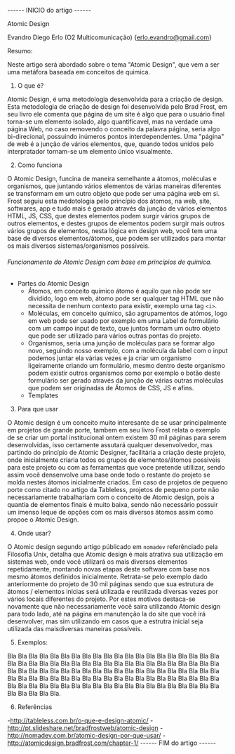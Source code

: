 ------ INICIO do artigo ------

Atomic Design

Evandro Diego Erlo (O2 Multicomunicação)
{erlo.evandro@gmail.com}

Resumo:

Neste artigo será abordado sobre o tema "Atomic Design", que vem a ser uma metáfora baseada em conceitos de quimica.

1) O que é?

Atomic Design, é uma metodologia desenvolvida para a criação de design. Esta metodologia de criação de design foi desenvolvida pelo Brad Frost, em seu livro ele comenta que página de um site é algo que para o usuário final torna-se um elemento isolado, algo quantifícavel, mas na verdade uma página Web, no caso removendo o conceito da palavra página, seria algo bi-direcional, possuindo inúmeros pontos interdependentes. Uma "página" de web é a junção de vários elementos, que, quando todos unidos pelo interpratador tornam-se um elemento único visualmente.

2) Como funciona

O Atomic Design, funcina de maneira semelhante a átomos, moléculas e organismos, que juntando vários elementos de várias maneiras diferentes se transformam em um outro objeto que pode ser uma página web em si. Frost seguiu esta medotologia pelo princípio dos átomos, na web, site, softwares, app e tudo mais é gerado através da junção de vários elementos HTML, JS, CSS, que destes elementos podem surgir vários grupos de outros elementos, e destes grupos de elementos podem surgir mais outros vários grupos de elementos, nesta lógica em design web, você tem uma base de diversos elementos/átomos, que podem ser utilizados para montar os mais diversos sistemas/organismos possíveis.

###### Funcionamento do Atomic Design com base em princípios de química.

- Partes do Atomic Design
	- Átomos, em conceito químico átomo é aquilo que não pode ser dividido, logo em web, átomo pode ser qualquer tag HTML que não necessita de nenhum contexto para existir, exemplo uma tag `<i>`.
    - Moléculas, em conceito químico, são agrupamentos de atómos, logo em web pode ser usado por exemplo em uma Label de formulário com um campo input de texto, que juntos formam um outro objeto que pode ser utilizado para vários outras pontas do projeto.
	- Organismos, seria uma junção de moléculas para se formar algo novo, seguindo nosso exemplo, com a molécula da label com o input podemos juntar ela várias vezes e ja criar um organismo ligeiramente criando um formulário, mesmo dentro deste organismo podem existir outros organismos como por exemplo o botão deste formulário ser gerado através da junção de várias outras moléculas que podem ser originadas de Átomos de CSS, JS e afins.
    - Templates 

3) Para que usar

O Atomic design é um conceito muito interesante de se usar principalmente em projetos de grande porte, tambem em seu livro Frost relata o exemplo de se criar um portal institucional ontem existem 30 mil páginas para serem desenvolvidas, isso certamente assutará qualquer desenvolvedor, mas partindo do princípio de Atomic Designer, facilitária a criação deste projeto, onde inicialmente criaria todos os grupos de elementos/átomos possiveis para este projeto ou com as ferramentas que voce pretende utillizar, sendo assim você densenvolve uma base onde todo o restante do projeto se molda nestes átomos inicialmente criados. Em caso de projetos de pequeno porte como citado no artigo da Tableless, projetos de pequeno porte não necessariamente trabalhariam com o conceito de Atomic design, pois a quantia de elementos finais é muito baixa, sendo não necessário possuir um imenso leque de opções com os mais diversos átomos assim como propoe o Atomic Design.

4) Onde usar?

O Atomic design segundo artigo públicado em `nomadev` referênciado pela Filosofia Unix, detalha que Atomic design é mais atrativa sua utilização em sistemas web, onde você utilizará os mais diversos elementos repetidamente, montando novas etapas deste software com base nos mesmo átomos definidos inicialmente. Retrata-se pelo exemplo dado anteriormente do projeto de 30 mil páginas sendo que sua estrutura de átomos / elementos inicias será utilizada e reutilizada diversas vezes por vários locais diferentes do projeto. Por estes motivos destaca-se novamente que não necessariamente você saira utilizando Atomic design para todo lado, até na página em manutenção la do site que você irá desenvolver, mas sim utilizando em casos que a estrutra inicial seja utilizada das maisdiversas maneiras possíveis.

5) Exemplos:

Bla Bla Bla Bla Bla Bla Bla Bla Bla Bla Bla Bla Bla Bla Bla Bla Bla Bla Bla Bla Bla Bla Bla Bla Bla Bla Bla Bla Bla Bla Bla Bla Bla Bla Bla Bla Bla Bla Bla Bla Bla Bla Bla Bla Bla Bla Bla Bla Bla Bla Bla Bla Bla Bla Bla Bla Bla Bla Bla Bla Bla Bla Bla Bla Bla Bla Bla Bla Bla Bla Bla Bla Bla Bla Bla Bla Bla Bla Bla Bla Bla Bla Bla Bla Bla Bla Bla Bla Bla Bla Bla Bla Bla Bla Bla Bla Bla Bla Bla Bla Bla Bla Bla Bla Bla.

6) Referências

-http://tableless.com.br/o-que-e-design-atomic/
-http://pt.slideshare.net/bradfrostweb/atomic-design
-http://nomadev.com.br/atomic-design-por-que-usar/
-http://atomicdesign.bradfrost.com/chapter-1/
------ FIM do artigo ------